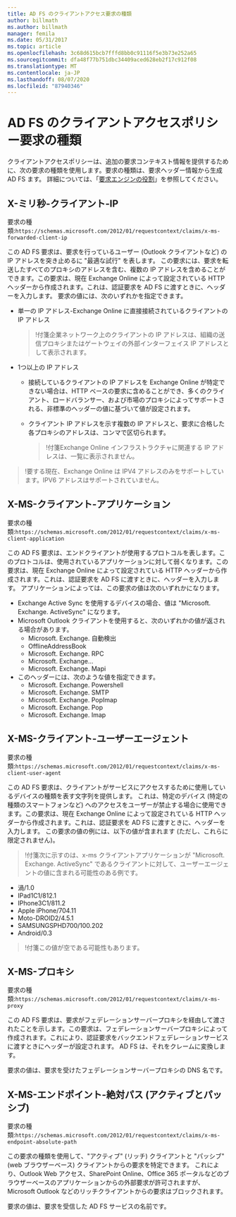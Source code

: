 ```yaml
---
title: AD FS のクライアントアクセス要求の種類
author: billmath
ms.author: billmath
manager: femila
ms.date: 05/31/2017
ms.topic: article
ms.openlocfilehash: 3c68d615bcb7fffd8bb0c91116f5e3b73e252a65
ms.sourcegitcommit: dfa48f77b751dbc34409aced628eb2f17c912f08
ms.translationtype: MT
ms.contentlocale: ja-JP
ms.lasthandoff: 08/07/2020
ms.locfileid: "87940346"
---
```

# <a name="client-access-policy-claim-types-in-ad-fs"></a>AD FS のクライアントアクセスポリシー要求の種類

クライアントアクセスポリシーは、追加の要求コンテキスト情報を提供するために、次の要求の種類を使用します。要求の種類は、要求ヘッダー情報から生成 AD FS ます。  詳細については、「[要求エンジンの役割](../technical-reference/the-role-of-the-claims-engine.md)」を参照してください。

## <a name="x-ms-forwarded-client-ip"></a>X-ミリ秒-クライアント-IP

要求の種類:`https://schemas.microsoft.com/2012/01/requestcontext/claims/x-ms-forwarded-client-ip`

この AD FS 要求は、要求を行っているユーザー (Outlook クライアントなど) の IP アドレスを突き止めるに "最適な試行" を表します。 この要求には、要求を転送したすべてのプロキシのアドレスを含む、複数の IP アドレスを含めることができます。この要求は、現在 Exchange Online によって設定されている HTTP ヘッダーから作成されます。これは、認証要求を AD FS に渡すときに、ヘッダーを入力します。 要求の値には、次のいずれかを指定できます。


- 単一の IP アドレス-Exchange Online に直接接続されているクライアントの IP アドレス

    >!付箋企業ネットワーク上のクライアントの IP アドレスは、組織の送信プロキシまたはゲートウェイの外部インターフェイス IP アドレスとして表示されます。

- 1つ以上の IP アドレス
  - 接続しているクライアントの IP アドレスを Exchange Online が特定できない場合は、HTTP ベースの要求に含めることができ、多くのクライアント、ロードバランサー、および市場のプロキシによってサポートされる、非標準のヘッダーの値に基づいて値が設定されます。
  - クライアント IP アドレスを示す複数の IP アドレスと、要求に合格した各プロキシのアドレスは、コンマで区切られます。

    >!付箋Exchange Online インフラストラクチャに関連する IP アドレスは、一覧に表示されません。


>!要する現在、Exchange Online は IPV4 アドレスのみをサポートしています。IPV6 アドレスはサポートされていません。


## <a name="x-ms-client-application"></a>X-MS-クライアント-アプリケーション

要求の種類:`https://schemas.microsoft.com/2012/01/requestcontext/claims/x-ms-client-application`

この AD FS 要求は、エンドクライアントが使用するプロトコルを表します。このプロトコルは、使用されているアプリケーションに対して弱くなります。この要求は、現在 Exchange Online によって設定されている HTTP ヘッダーから作成されます。これは、認証要求を AD FS に渡すときに、ヘッダーを入力します。 アプリケーションによっては、この要求の値は次のいずれかになります。



- Exchange Active Sync を使用するデバイスの場合、値は "Microsoft. Exchange. ActiveSync" になります。
- Microsoft Outlook クライアントを使用すると、次のいずれかの値が返される場合があります。
    - Microsoft. Exchange. 自動検出
    - OfflineAddressBook
    - Microsoft. Exchange. RPC
    - Microsoft. Exchange...
    - Microsoft. Exchange. Mapi
- このヘッダーには、次のような値を指定できます。
    - Microsoft. Exchange. Powershell
    - Microsoft. Exchange. SMTP
    - Microsoft. Exchange. PopImap
    - Microsoft. Exchange. Pop
    - Microsoft. Exchange. Imap

## <a name="x-ms-client-user-agent"></a>X-MS-クライアント-ユーザーエージェント

要求の種類:`https://schemas.microsoft.com/2012/01/requestcontext/claims/x-ms-client-user-agent`

この AD FS 要求は、クライアントがサービスにアクセスするために使用しているデバイスの種類を表す文字列を提供します。 これは、特定のデバイス (特定の種類のスマートフォンなど) へのアクセスをユーザーが禁止する場合に使用できます。この要求は、現在 Exchange Online によって設定されている HTTP ヘッダーから作成されます。これは、認証要求を AD FS に渡すときに、ヘッダーを入力します。 この要求の値の例には、以下の値が含まれます (ただし、これらに限定されません)。
>!付箋次に示すのは、x-ms クライアントアプリケーションが "Microsoft. Exchange. ActiveSync" であるクライアントに対して、ユーザーエージェントの値に含まれる可能性のある例です。

- 渦/1.0
- IPad1C1/812.1
- IPhone3C1/811.2
- Apple iPhone/704.11
- Moto-DROID2/4.5.1
- SAMSUNGSPHD700/100.202
- Android/0.3

>!付箋この値が空である可能性もあります。


## <a name="x-ms-proxy"></a>X-MS-プロキシ

要求の種類:`https://schemas.microsoft.com/2012/01/requestcontext/claims/x-ms-proxy`

この AD FS 要求は、要求がフェデレーションサーバープロキシを経由して渡されたことを示します。この要求は、フェデレーションサーバープロキシによって作成されます。これにより、認証要求をバックエンドフェデレーションサービスに渡すときにヘッダーが設定されます。 AD FS は、それをクレームに変換します。

要求の値は、要求を受けたフェデレーションサーバープロキシの DNS 名です。

## <a name="x-ms-endpoint-absolute-path-active-vs-passive"></a>X-MS-エンドポイント-絶対パス (アクティブとパッシブ)

要求の種類:`https://schemas.microsoft.com/2012/01/requestcontext/claims/x-ms-endpoint-absolute-path`

この要求の種類を使用して、"アクティブ" (リッチ) クライアントと "パッシブ" (web ブラウザーベース) クライアントからの要求を特定できます。 これにより、Outlook Web アクセス、SharePoint Online、Office 365 ポータルなどのブラウザーベースのアプリケーションからの外部要求が許可されますが、Microsoft Outlook などのリッチクライアントからの要求はブロックされます。

要求の値は、要求を受信した AD FS サービスの名前です。
